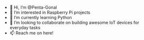 - 👋 Hi, I’m @Penta-Gonal
- 👀 I’m interested in Raspberry Pi projects
- 🌱 I’m currently learning Python
- 💞️ I’m looking to collaborate on building awesome IoT devices for everyday tasks
- 📫 Reach me on here!

<!---
Penta-Gonal/Penta-Gonal is a ✨ special ✨ repository because its `README.md` (this file) appears on your GitHub profile.
You can click the Preview link to take a look at your changes.
--->
